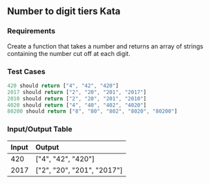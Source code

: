 ## Number to digit tiers Kata

### Requirements 

Create a function that takes a number and returns an array of strings containing the number cut off at each digit.

### Test Cases

```JavaScript
420 should return ["4", "42", "420"]
2017 should return ["2", "20", "201", "2017"]
2010 should return ["2", "20", "201", "2010"]
4020 should return ["4", "40", "402", "4020"]
80200 should return ["8", "80", "802", "8020", "80200"]
```

### Input/Output Table

| Input                                | Output |
| :------------------------------------| :----- |
| 420                         | ["4", "42", "420"]     |
| 2017                         | ["2", "20", "201", "2017"]      |




